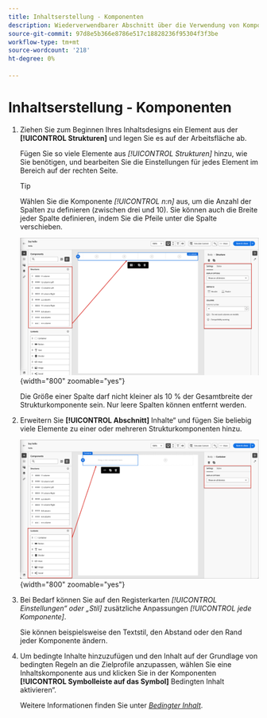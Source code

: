 ```yaml
---
title: Inhaltserstellung - Komponenten
description: Wiederverwendbarer Abschnitt über die Verwendung von Komponenten und Inhaltselementen für die Inhaltserstellung
source-git-commit: 97d8e5b366e8786e517c18828236f95304f3f3be
workflow-type: tm+mt
source-wordcount: '218'
ht-degree: 0%

---
```


# Inhaltserstellung - Komponenten

1. Ziehen Sie zum Beginnen Ihres Inhaltsdesigns ein Element aus der **[!UICONTROL Strukturen]** und legen Sie es auf der Arbeitsfläche ab.

   Fügen Sie so viele Elemente aus _[!UICONTROL Strukturen]_ hinzu, wie Sie benötigen, und bearbeiten Sie die Einstellungen für jedes Element im Bereich auf der rechten Seite.

   >[!TIP]
   >
   >Wählen Sie die Komponente _[!UICONTROL n:n]_ aus, um die Anzahl der Spalten zu definieren (zwischen drei und 10). Sie können auch die Breite jeder Spalte definieren, indem Sie die Pfeile unter die Spalte verschieben.

   ![Ziehen Sie eine Struktur auf die Arbeitsfläche und passen Sie die Einstellungen an](../assets/content-design-shared/content-design-add-structure.png){width="800" zoomable="yes"}

   Die Größe einer Spalte darf nicht kleiner als 10 % der Gesamtbreite der Strukturkomponente sein. Nur leere Spalten können entfernt werden.

1. Erweitern Sie **[!UICONTROL Abschnitt]** Inhalte“ und fügen Sie beliebig viele Elemente zu einer oder mehreren Strukturkomponenten hinzu.

   ![Ziehen Sie ein Inhaltselement auf die Arbeitsfläche und passen Sie die Einstellungen an](../assets/content-design-shared/content-design-add-content.png){width="800" zoomable="yes"}
   <!--
   reference to the contents elements when we have a completed reference for each.--->

1. Bei Bedarf können Sie auf den Registerkarten _[!UICONTROL Einstellungen“ oder „Stil]_ zusätzliche Anpassungen _[!UICONTROL jede Komponente]_.

   Sie können beispielsweise den Textstil, den Abstand oder den Rand jeder Komponente ändern.

1. Um bedingte Inhalte hinzuzufügen und den Inhalt auf der Grundlage von bedingten Regeln an die Zielprofile anzupassen, wählen Sie eine Inhaltskomponente aus und klicken Sie in der Komponenten **[!UICONTROL Symbolleiste auf das Symbol]** Bedingten Inhalt aktivieren“.

   Weitere Informationen finden Sie unter [_Bedingter Inhalt_](../user/content/conditional-content.md).

